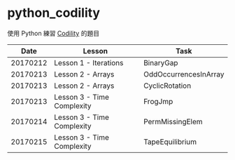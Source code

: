 # python_codility

使用 Python 練習 [Codility][co] 的題目

| Date | Lesson | Task |
| ------ | ------ | ------ |
| 20170212 | Lesson 1 - Iterations | BinaryGap |
| 20170213 | Lesson 2 - Arrays | OddOccurrencesInArray |
| 20170213 | Lesson 2 - Arrays | CyclicRotation |
| 20170213 | Lesson 3 - Time Complexity | FrogJmp |
| 20170214 | Lesson 3 - Time Complexity | PermMissingElem |
| 20170215 | Lesson 3 - Time Complexity | TapeEquilibrium |

[co]: <https://codility.com/programmers/>